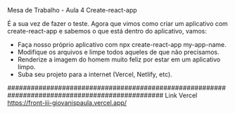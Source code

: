Mesa de Trabalho - Aula 4
Create-react-app

É a sua vez de fazer o teste. Agora que vimos como criar um aplicativo com create-react-app
e sabemos o que está dentro do aplicativo, vamos:

- Faça nosso próprio aplicativo com npx create-react-app my-app-name.
- Modifique os arquivos e limpe todos aqueles de que não precisamos.
- Renderize a imagem do homem muito feliz por estar em um aplicativo limpo.
- Suba seu projeto para a internet (Vercel, Netlify, etc).


################################################################################################
Link Vercel
https://front-iii-giovanispaula.vercel.app/
